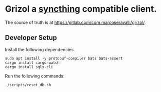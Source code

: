 # Grizol a [syncthing](https://github.com/syncthing/syncthing) compatible client.

The source of truth is at https://gitlab.com/com.marcoseravalli/grizol/.

## Developer Setup

Install the following dependencies.

```shell
sudo apt install -y protobuf-compiler bats bats-assert
cargo install cargo-watch
cargo install sqlx-cli
```

Run the following commands:

```shell
./scripts/reset_db.sh
```
